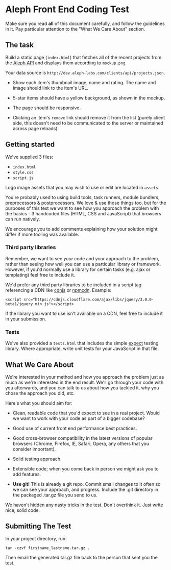# Aleph Front End Coding Test

Make sure you read **all** of this document carefully, and follow the guidelines in it. Pay particular attention to the "What We Care About" section.

## The task

Build a static page (`index.html`) that fetches all of the recent projects from the [Aleph API](http://dev.aleph-labs.com/clients/api/projects.json) and displays them according to `mockup.png`.

Your data source is `http://dev.aleph-labs.com/clients/api/projects.json`. 

- Show each item's thumbnail image, name and rating. The name and image should link to the item's URL. 

- 5-star items should have a yellow background, as shown in the mockup.

- The page should be responsive.

- Clicking an item's `remove` link should remove it from the list (purely client side, this doesn't need to be communicated to the server or maintained across page reloads).

## Getting started

We've supplied 3 files:

- `index.html`
- `style.css`
- `script.js`

Logo image assets that you may wish to use or edit are located in `assets`.

You're probably used to using build tools, task runners, module bundlers, preprocessors & postprocessors. We love & use those things too, but for the purposes of this test we want to see how you approach the problem with the basics - 3 handcoded files (HTML, CSS and JavaScript) that browsers can run natively.

We encourage you to add comments explaining how your solution might differ if more tooling was available.

### Third party libraries

Remember, we want to see *your* code and *your* approach to the problem, rather than seeing how well you can use a particular library or framework. However, if you'd normally use a library for certain tasks (e.g. ajax or templating) feel free to include it.

We'd prefer any third party libraries to be included in a script tag referencing a CDN like [cdnjs](https://cdnjs.com/) or [npmcdn](https://npmcdn.com/). Example:

```
<script src="https://cdnjs.cloudflare.com/ajax/libs/jquery/3.0.0-beta1/jquery.min.js"></script>
```

If the library you want to use isn't available on a CDN, feel free to include it in your submission.

### Tests

We've also provided a `tests.html` that includes the simple [expect](https://github.com/mjackson/expect) testing library. Where appropriate, write unit tests for your JavaScript in that file.

## What We Care About

We're interested in your method and how you approach the problem just as much as we're interested in the end result. We'll go through your code with you afterwards, and you can talk to us about how you tackled it, why you chose the approach you did, etc.

Here's what you should aim for:

- Clean, readable code that you'd expect to see in a real project. Would we want to work with your code as part of a bigger codebase?

- Good use of current front end performance best practices.

- Good cross-browser compatibility in the latest versions of popular browsers (Chrome, Firefox, IE, Safari, Opera, any others that you consider important).

- Solid testing approach.

- Extensible code; when you come back in person we might ask you to add features.

- **Use git!** This is already a git repo. Commit small changes to it often so we can see your approach, and progress. Include the .git directory in the packaged .tar.gz file you send to us.

We haven't hidden any nasty tricks in the test. Don't overthink it. Just write nice, solid code.

## Submitting The Test

In your project directory, run:

```
tar -czvf firstname_lastname.tar.gz .
```

Then email the generated tar.gz file back to the person that sent you the test.
